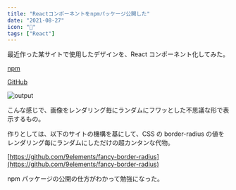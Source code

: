 ```yaml
---
title: "Reactコンポーネントをnpmパッケージ公開した"
date: "2021-08-27"
icon: "🎁"
tags: ["React"]
---
```


最近作った某サイトで使用したデザインを、React コンポーネント化してみた。

[npm](https://www.npmjs.com/package/react-random-fancy-border-radius)

[GitHub](https://github.com/ibuibu/react-random-fancy-border-radius)

![output](https://user-images.githubusercontent.com/5201487/131143733-441d4343-fc5d-40ec-bb50-42442b72b977.gif)

こんな感じで、画像をレンダリング毎にランダムにフワッとした不思議な形で表示するもの。

作りとしては、以下のサイトの機構を基にして、CSS の border-radius の値をレンダリング毎にランダムにしただけの超カンタンな代物。

[https://github.com/9elements/fancy-border-radius](https://github.com/9elements/fancy-border-radius)

npm パッケージの公開の仕方がわかって勉強になった。
